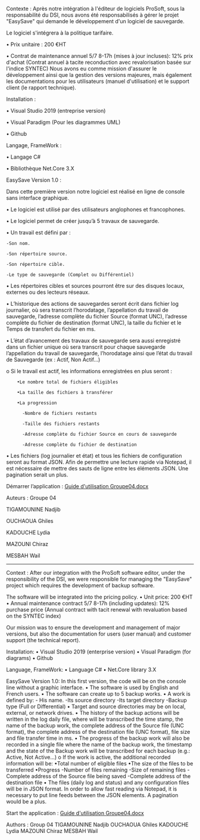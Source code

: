 Contexte :
Après notre intégration à l'éditeur de logiciels ProSoft, sous la responsabilité du DSI, nous avons été responsabilisés à gérer le projet "EasySave" qui demande le développement d'un logiciel de sauvegarde.

Le logiciel s'intégrera à la politique tarifaire.

•	Prix unitaire : 200 €HT

•	Contrat de maintenance annuel 5/7 8-17h (mises à jour incluses): 12% prix d'achat (Contrat annuel à tacite reconduction avec revalorisation basée sur l'indice SYNTEC)
Nous avons eu comme mission d'assurer le développement ainsi que la gestion des versions majeures, mais également les documentations pour les utilisateurs (manuel d'utilisation) et le support client (le rapport technique).

Installation : 

•	Visual Studio 2019 (entreprise version)

•	Visual Paradigm (Pour les diagrammes UML) 

•	Github

Langage, FrameWork :

•	Langage C#

•	Bibliothèque Net.Core 3.X

EasySave Version 1.0 : 

Dans cette première version notre logiciel est réalisé en ligne de console sans interface graphique.

•	Le logiciel est utilisé par des utilisateurs anglophones et francophones.

•	Le logiciel permet de créer jusqu’à 5 travaux de sauvegarde.

•	Un travail est défini par : 

    -Son nom.
    
    -Son répertoire source.
    
    -Son répertoire cible.
    
  	-Le type de sauvegarde (Complet ou Différentiel)	
	
•	Les répertoires cibles et sources pourront être sur des disques locaux, externes ou des lecteurs réseaux.

•	L’historique des actions de sauvegardes seront écrit dans fichier log journalier, où sera transcrit l’horodatage, l’appellation du travail de sauvegarde, l’adresse complète du fichier Source (format UNC), l’adresse complète du fichier de destination (format UNC), la taille du fichier et le Temps de transfert du fichier en ms.

•	L’état d’avancement des travaux de sauvegarde sera aussi enregistré dans un fichier unique où sera transcrit pour chaque sauvegarde l’appellation du travail de sauvegarde, l’horodatage ainsi que l’état du travail de Sauvegarde (ex : Actif, Non Actif...)

  o	Si le travail est actif, les informations enregistrées en plus seront : 
  
    	•Le nombre total de fichiers éligibles
	
    	•La taille des fichiers à transférer
	
     	•La progression
	
          -Nombre de fichiers restants
	  
          -Taille des fichiers restants
	  
          -Adresse complète du fichier Source en cours de sauvegarde
	  
          -Adresse complète du fichier de destination
	  
•	Les fichiers (log journalier et état) et tous les fichiers de configuration seront au format JSON. Afin de permettre une lecture rapide via Notepad, il est nécessaire de mettre des sauts de ligne entre les éléments JSON. Une pagination serait un plus.

Démarrer l’application :
[Guide d'utilisation Groupe04.docx](https://github.com/Guiltime22/EasySave_Grp4/files/7598919/Guide.d.utilisation.Groupe04.docx)



Auteurs : Groupe 04

TIGAMOUNINE Nadjib

OUCHAOUA Ghiles

KADOUCHE Lydia

MAZOUNI Chiraz

MESBAH Wail

---------------------------------------------------------------------------------------------------------------------------------------------------------------------------------------

Context :
After our integration with the ProSoft software editor, under the responsibility of the DSI, we were responsible for managing the "EasySave" project which requires the development of backup software.

The software will be integrated into the pricing policy.
• Unit price: 200 €HT
• Annual maintenance contract 5/7 8-17h (including updates): 12% purchase price (Annual contract with tacit renewal with revaluation based on the SYNTEC index)

Our mission was to ensure the development and management of major versions, but also the documentation for users (user manual) and customer support (the technical report).

Installation:
• Visual Studio 2019 (enterprise version)
• Visual Paradigm (for diagrams)
•	Github

Language, FrameWork:
• Language C#
• Net.Core library 3.X

EasySave Version 1.0:
In this first version, the code will be on the console line without a graphic interface.
• The software is used by English and French users.
• The software can create up to 5 backup works.
• A work is defined by:
    -	His name.
	  -Its source directory
	  -Its target directory
  	-Backup type (Full or Differential)
• Target and source directories may be on local, external, or network drives.
• The history of the backup actions will be written in the log daily file, where will be transcribed the time stamp, the name of the backup work, the complete address of the Source file (UNC format), the complete address of the destination file (UNC format), file size and file transfer time in ms.
• The progress of the backup work will also be recorded in a single file where the name of the backup work, the timestamp and the state of the Backup work will be transcribed for each backup (e.g.: Active, Not Active...)
      	     o If the work is active, the additional recorded information will be:
                  	•Total number of eligible files
                  	•The size of the files to be transferred
	                  •Progress
                           -Number of files remaining
                           -Size of remaining files
                           -Complete address of the Source file being saved
                           -Complete address of the destination file
• The files (daily log and status) and any configuration files will be in JSON format. In order to allow fast reading via Notepad, it is necessary to put line feeds between the JSON elements. A pagination would be a plus.

Start the application : [Guide d'utilisation Groupe04.docx](https://github.com/Guiltime22/EasySave_Grp4/files/7598921/Guide.d.utilisation.Groupe04.docx)

Authors : Group 04
TIGAMOUNINE Nadjib
OUCHAOUA Ghiles
KADOUCHE Lydia
MAZOUNI Chiraz
MESBAH Wail

